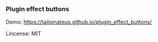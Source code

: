 ### Plugin effect buttons

Demo: https://tailomateus.github.io/plugin_effect_buttons/

Lincense: MIT
